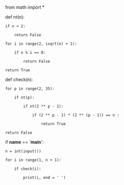 from math import *

def nt(n):

    if n < 2:

        return False

    for i in range(2, isqrt(n) + 1):

        if n % i == 0:

            return False

    return True

def check(n):

    for p in range(2, 35):

        if nt(p):

            if nt(2 ** p - 1):

                if (2 ** p - 1) * (2 ** (p - 1)) == n :

                    return True

    return False

if __name__ == '__main__':

    n = int(input())

    for i in range(1, n + 1):

        if check(i):
        
            print(i, end = ' ')
